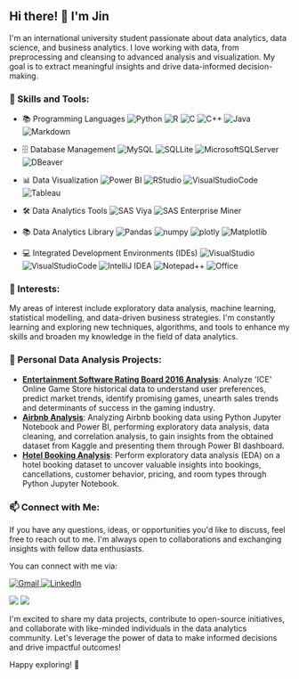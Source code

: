 ## Hi there! 👋 I'm **Jin**

I'm an international university student passionate about data analytics, data science, and business analytics. I love working with data, from preprocessing and cleansing to advanced analysis and visualization. My goal is to extract meaningful insights and drive data-informed decision-making.

### 🔭 Skills and Tools:

- 📚 Programming Languages ![Python](https://img.shields.io/badge/python-3670A0?style=for-the-badge&logo=python&logoColor=ffdd54) ![R](https://img.shields.io/badge/r-%23276DC3.svg?style=for-the-badge&logo=r&logoColor=white) ![C](https://img.shields.io/badge/c-%2300599C.svg?style=for-the-badge&logo=c&logoColor=white) ![C++](https://img.shields.io/badge/c++-%2300599C.svg?style=for-the-badge&logo=c%2B%2B&logoColor=white) ![Java](https://img.shields.io/badge/java-%23ED8B00.svg?style=for-the-badge&logo=java&logoColor=white) ![Markdown](https://img.shields.io/badge/markdown-%23000000.svg?style=for-the-badge&logo=markdown&logoColor=white)

- 🗄️ Database Management ![MySQL](https://img.shields.io/badge/MySQL-005C84?style=for-the-badge&logo=mysql&logoColor=white) ![SQLLite](https://img.shields.io/badge/SQLite-07405E?style=for-the-badge&logo=sqlite&logoColor=white) ![MicrosoftSQLServer](https://img.shields.io/badge/Microsoft%20SQL%20Sever-CC2927?style=for-the-badge&logo=microsoft%20sql%20server&logoColor=white) ![DBeaver](https://github.com/JinnOppa/JinnOppa/assets/114720033/27551fef-f911-4391-a8e0-b62c9f05f470)

- 📊  Data Visualization ![Power BI](https://img.shields.io/badge/Power%20BI-F2C811?style=for-the-badge&logo=powerbi&logoColor=black) ![RStudio](https://img.shields.io/badge/RStudio-75AADB?style=for-the-badge&logo=RStudio&logoColor=white) ![VisualStudioCode](https://img.shields.io/badge/Visual_Studio_Code-0078D4?style=for-the-badge&logo=visual%20studio%20code&logoColor=white) ![Tableau](https://img.shields.io/badge/Tableau-E97627?style=for-the-badge&logo=Tableau&logoColor=white)

- 🛠️ Data Analytics Tools ![SAS Viya](https://img.shields.io/badge/SAS%20Viya-003366?style=for-the-badge&logo=sas&logoColor=white) ![SAS Enterprise Miner](https://img.shields.io/badge/SAS%20Enterprise%20Miner-003366?style=for-the-badge&logo=sas&logoColor=white)

- 📚  Data Analytics Library ![Pandas](https://img.shields.io/badge/Pandas-2C2D72?style=for-the-badge&logo=pandas&logoColor=white) ![numpy](https://img.shields.io/badge/Numpy-777BB4?style=for-the-badge&logo=numpy&logoColor=white) ![plotly](https://img.shields.io/badge/Plotly-239120?style=for-the-badge&logo=plotly&logoColor=white) ![Matplotlib](https://img.shields.io/badge/Matplotlib-%23ffffff.svg?style=for-the-badge&logo=Matplotlib&logoColor=black)

- 💻 Integrated Development Environments (IDEs) ![VisualStudio](https://img.shields.io/badge/Visual_Studio-5C2D91?style=for-the-badge&logo=visual%20studio&logoColor=white) ![VisualStudioCode](https://img.shields.io/badge/Visual_Studio_Code-0078D4?style=for-the-badge&logo=visual%20studio%20code&logoColor=white) ![IntelliJ IDEA](https://img.shields.io/badge/IntelliJIDEA-000000.svg?style=for-the-badge&logo=intellij-idea&logoColor=white) ![Notepad++](https://img.shields.io/badge/Notepad++-90E59A.svg?style=for-the-badge&logo=notepad%2b%2b&logoColor=black) ![Office](https://img.shields.io/badge/Microsoft_Office-D83B01?style=for-the-badge&logo=microsoft-office&logoColor=white)

### 🌱 Interests:

My areas of interest include exploratory data analysis, machine learning, statistical modelling, and data-driven business strategies. I'm constantly learning and exploring new techniques, algorithms, and tools to enhance my skills and broaden my knowledge in the field of data analytics.

### 📂 Personal Data Analysis Projects:

- [**Entertainment Software Rating Board 2016 Analysis**](https://github.com/JinnOppa/Entertainment-Software-Rating-Board-2016-Analysis): Analyze 'ICE' Online Game Store historical data to understand user preferences, predict market trends, identify promising games, unearth sales trends and determinants of success in the gaming industry.
- [**Airbnb Analysis**](https://github.com/JinnOppa/Airbnb-Analysis): Analyzing Airbnb booking data using Python Jupyter Notebook and Power BI, performing exploratory data analysis, data cleaning, and correlation analysis, to gain insights from the obtained dataset  from Kaggle and presenting them through Power BI dashboard.
- [**Hotel Booking Analysis**](https://github.com/JinnOppa/Hotel-Booking-Analysis): Perform exploratory data analysis (EDA) on a hotel booking dataset to uncover valuable insights into bookings, cancellations, customer behavior, pricing, and room types through Python Jupyter Notebook.


### 📫 Connect with Me:

If you have any questions, ideas, or opportunities you'd like to discuss, feel free to reach out to me. I'm always open to collaborations and exchanging insights with fellow data enthusiasts.

You can connect with me via:

<a href="eugene.winata@gmail.com">
  <img src="https://img.shields.io/badge/Gmail-D14836?style=for-the-badge&logo=gmail&logoColor=white" alt="Gmail">
</a>
<a href="https://www.linkedin.com/in/eugene-winata/" target="_blank">
  <img src="https://img.shields.io/badge/LinkedIn-0077B5?style=for-the-badge&logo=linkedin&logoColor=white" alt="LinkedIn">
</a>

![](https://github-readme-stats.vercel.app/api?username=JinnOppa&theme=dark&hide_border=true&include_all_commits=true&count_private=false) ![](https://github-readme-stats.vercel.app/api/top-langs/?username=JinnOppa&theme=dark&hide_border=true&include_all_commits=true&count_private=false&layout=compact)

I'm excited to share my data projects, contribute to open-source initiatives, and collaborate with like-minded individuals in the data analytics community. Let's leverage the power of data to make informed decisions and drive impactful outcomes!

Happy exploring! 🚀
